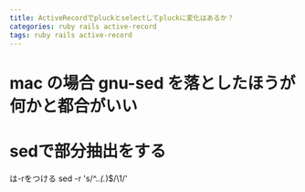 ```yaml
---
title: ActiveRecordでpluckとselectしてpluckに変化はあるか？
categories: ruby rails active-record
tags: ruby rails active-record
---
```



# mac の場合 gnu-sed を落としたほうが何かと都合がいい


# sedで部分抽出をする
は-rをつける
sed -r 's/^.*\.(.*)$/\1/'
